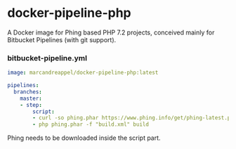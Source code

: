 # docker-pipeline-php

A Docker image for Phing based PHP 7.2 projects, conceived mainly for Bitbucket Pipelines (with git support).

### bitbucket-pipeline.yml

```yaml
image: marcandreappel/docker-pipeline-php:latest

pipelines:
  branches:
    master:
    - step:
        script:
        - curl -so phing.phar https://www.phing.info/get/phing-latest.phar
        - php phing.phar -f "build.xml" build
```

Phing needs to be downloaded inside the script part.
